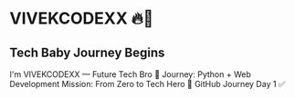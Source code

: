 # VIVEKCODEXX 🔥🚀
## Tech Baby Journey Begins
I'm VIVEKCODEXX — Future Tech Bro 💪
Journey: Python + Web Development
Mission: From Zero to Tech Hero 🚀
GitHub Journey Day 1 ✅

